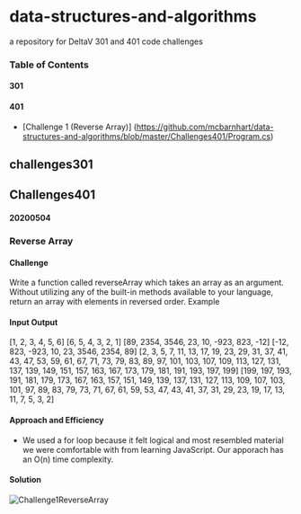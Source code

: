 # data-structures-and-algorithms
a repository for DeltaV 301 and 401 code challenges

### Table of Contents
#### 301
#### 401
- [Challenge 1 (Reverse Array)] (https://github.com/mcbarnhart/data-structures-and-algorithms/blob/master/Challenges401/Program.cs)

## challenges301


## Challenges401

#### 20200504
### Reverse Array

#### Challenge
Write a function called reverseArray which takes an array as an argument. Without utilizing any of the built-in methods available to your language, return an array with elements in reversed order.
Example

#### Input	Output
[1, 2, 3, 4, 5, 6]	[6, 5, 4, 3, 2, 1]
[89, 2354, 3546, 23, 10, -923, 823, -12]	[-12, 823, -923, 10, 23, 3546, 2354, 89]
[2, 3, 5, 7, 11, 13, 17, 19, 23, 29, 31, 37, 41, 43, 47, 53, 59, 61, 67, 71, 73, 79, 83, 89, 97, 101, 103, 107, 109, 113, 127, 131, 137, 139, 149, 151, 157, 163, 167, 173, 179, 181, 191, 193, 197, 199]	[199, 197, 193, 191, 181, 179, 173, 167, 163, 157, 151, 149, 139, 137, 131, 127, 113, 109, 107, 103, 101, 97, 89, 83, 79, 73, 71, 67, 61, 59, 53, 47, 43, 41, 37, 31, 29, 23, 19, 17, 13, 11, 7, 5, 3, 2]

#### Approach and Efficiency
- We used a for loop because it felt logical and most resembled material we were comfortable with from learning JavaScript. Our apporach has an O(n) time complexity.

#### Solution
![Challenge1ReverseArray](https://github.com/mcbarnhart/data-structures-and-algorithms/blob/master/assets/Challenge1ReverseArray.jpg)
